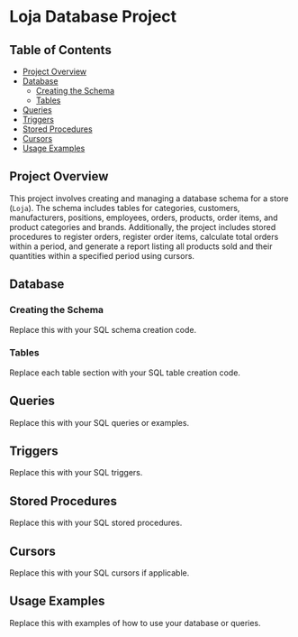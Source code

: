 # Loja Database Project

## Table of Contents

- [Project Overview](#project-overview)
- [Database](#database)
  - [Creating the Schema](#creating-the-schema)
  - [Tables](#tables)
- [Queries](#queries)
- [Triggers](#triggers)
- [Stored Procedures](#stored-procedures)
- [Cursors](#cursors)
- [Usage Examples](#usage-examples)

## Project Overview

This project involves creating and managing a database schema for a store (`Loja`). The schema includes tables for categories, customers, manufacturers, positions, employees, orders, products, order items, and product categories and brands. Additionally, the project includes stored procedures to register orders, register order items, calculate total orders within a period, and generate a report listing all products sold and their quantities within a specified period using cursors.

## Database

### Creating the Schema

Replace this with your SQL schema creation code.

### Tables

Replace each table section with your SQL table creation code.

## Queries

Replace this with your SQL queries or examples.

## Triggers

Replace this with your SQL triggers.

## Stored Procedures

Replace this with your SQL stored procedures.

## Cursors

Replace this with your SQL cursors if applicable.

## Usage Examples

Replace this with examples of how to use your database or queries.
